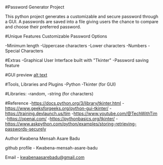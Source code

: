 #Password Generator Project 

This python project generates a customizable and secure password through a GUI. A passwords are saved into a file giving users the chance to compare and choose their preferred password.


#Unique Features
Customizable Password Options

-Minimum length
-Uppercase characters
-Lower characters
-Numbers
-Special Characters

#Extras
-Graphical User Interface built with "Tkinter"
-Password saving feature


#GUI preview
[alt text](<Screenshot 2025-05-29 112409.png>)


#Tools, Libraries and Plugins
-Python
-Tkinter (for GUI)     

#Libraries:
-random,
-string (for characters)

#Reference
-https://docs.python.org/3/library/tkinter.html
-https://www.geeksforgeeks.org/python-gui-tkinter/
-https://training.devlaunch.us/tim
-https://www.youtube.com/@TechWithTim
-https://openai.com/
-https://pythonbasics.org/tkinter/
-https://www.askpython.com/python/examples/storing-retrieving-passwords-securely


Author
Kwabena Mensah Asare Badu

github profile - Kwabena-mensah-asare-badu

Email - kwabenaasarebadu@gmail.com
